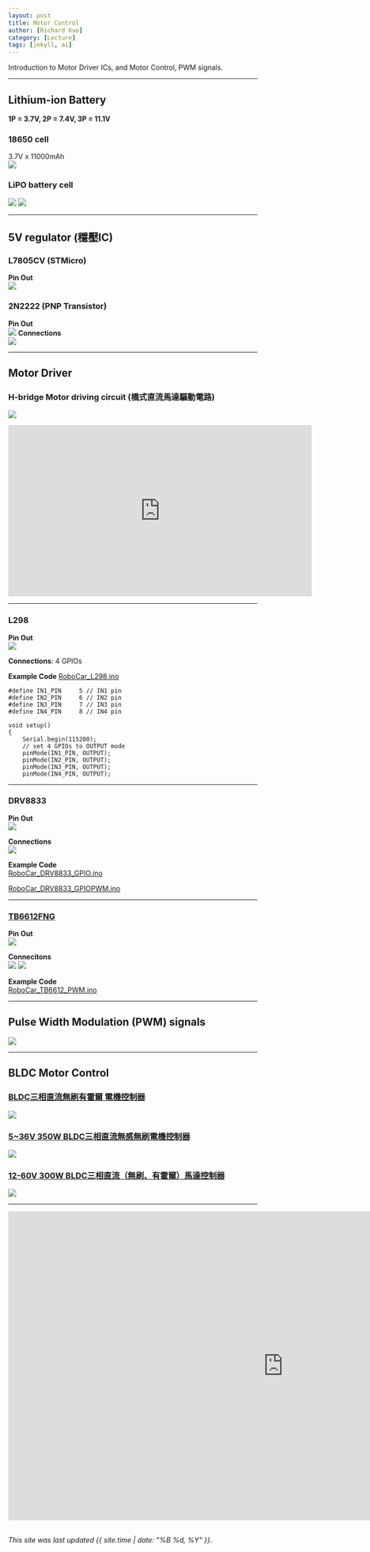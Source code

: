 ```yaml
---
layout: post
title: Motor Control 
author: [Richard Kuo]
category: [Lecture]
tags: [jekyll, ai]
---
```


Introduction to Motor Driver ICs, and Motor Control, PWM signals.

---
## Lithium-ion Battery
**1P = 3.7V, 2P = 7.4V, 3P = 11.1V** <br>

### 18650 cell
3.7V x 11000mAh<br>
![](https://encrypted-tbn0.gstatic.com/images?q=tbn:ANd9GcT7DtHjhAJtyeQuSswh852Sccrlg0V6jWecMg&s)

### LiPO battery cell
![](https://www.ufinebattery.com/images/upload/blog-lipo-battery-cell.webp)
![](https://i0.wp.com/dronebotworkshop.com/wp-content/uploads/2022/02/lipo-batteries.jpg)

---
## 5V regulator (穩壓IC)

### L7805CV (STMicro)
**Pin Out**<br>
![](https://components101.com/sites/default/files/component_pin/7805-Voltage-Regulator-Pinout.png)

### 2N2222 (PNP Transistor)
**Pin Out** <br>
![](https://www.componentsinfo.com/wp-content/uploads/2018/12/2n2222-transistor-pinout-equivalent.gif)
**Connections** <br>
![](https://www.diyengineers.com/wp-content/uploads/2020/12/Featured_Img.png)

---
## Motor Driver

### H-bridge Motor driving circuit (橋式直流馬達驅動電路)
![](https://qph.cf2.quoracdn.net/main-qimg-8037a6e7ae95016e9fa3cc8e8bdcdb46-pjlq)

<iframe width="614" height="346" src="https://www.youtube.com/embed/wgIVZ--Jew4" title="Interfacing DC Motors with 8051" frameborder="0" allow="accelerometer; autoplay; clipboard-write; encrypted-media; gyroscope; picture-in-picture; web-share" referrerpolicy="strict-origin-when-cross-origin" allowfullscreen></iframe>

---
### L298
**Pin Out** <br>
![](https://www.researchgate.net/publication/350053379/figure/fig3/AS:1083535511302150@1635346405547/4-motor-drive-L298-dual-H-Bridge-IC.ppm)

**Connections**: 4 GPIOs<br>

**Example Code** [RoboCar_L298.ino](https://github.com/rkuo2000/Arduino/blob/master/examples/AMB82-MINI/RoboCar_L298)<br>
```
#define IN1_PIN     5 // IN1 pin 
#define IN2_PIN     6 // IN2 pin 
#define IN3_PIN     7 // IN3 pin 
#define IN4_PIN     8 // IN4 pin 

void setup()
{
    Serial.begin(115200);
    // set 4 GPIOs to OUTPUT mode
    pinMode(IN1_PIN, OUTPUT);
    pinMode(IN2_PIN, OUTPUT);
    pinMode(IN3_PIN, OUTPUT);
    pinMode(IN4_PIN, OUTPUT);
```

---
### DRV8833
**Pin Out** <br>
![](https://simple-circuit.com/wp-content/uploads/2023/04/drv8833-module-driver.webp)

**Connections** <br>
![](https://lastminuteengineers.com/wp-content/uploads/arduino/Wiring-DRV8833-Motor-Driver-Module-to-Arduino.png)

**Example Code** <br>
[RoboCar_DRV8833_GPIO.ino](https://github.com/rkuo2000/Arduino/blob/master/examples/AMB82-MINI/RoboCar_DRV8833_GPIO)<br>

[RoboCar_DRV8833_GPIOPWM.ino](https://github.com/rkuo2000/Arduino/blob/master/examples/AMB82-MINI/RoboCar_DRV8833_GPIOPWM)<br>

---
### [TB6612FNG](https://dronebotworkshop.com/tb6612fng-h-bridge/)
**Pin Out**<br>
![](https://content.instructables.com/FCN/O9VG/JHATTMWR/FCNO9VGJHATTMWR.png?auto=webp&fit=bounds&frame=1&width=512)

**Connecitons**<br>
![](https://a.pololu-files.com/picture/0J12386.1200.png?9d691fb1f78beb48f47e618655d5905a)
![](https://i0.wp.com/dronebotworkshop.com/wp-content/uploads/2019/12/TB6612FNG-Arduino-Hookup.jpeg?w=768&ssl=1)

**Example Code**<br>
[RoboCar_TB6612_PWM.ino](https://github.com/rkuo2000/Arduino/blob/master/examples/AMB82-MINI/RoboCar_TB6612_PWM)<br>

---
## Pulse Width Modulation (PWM) signals
![](https://i0.wp.com/dronebotworkshop.com/wp-content/uploads/2017/02/PWM-Diagram-1-e1504972178711.jpg)

---
## BLDC Motor Control

### [BLDC三相直流無刷有霍爾 電機控制器](https://www.ruten.com.tw/item/show?22418465348108)
![](https://a.rimg.com.tw/c1/0f4/1c6/mcm090/6/0c/22418465348108_774.jpg)

### [5~36V 350W BLDC三相直流無感無刷電機控制器 ](https://www.ruten.com.tw/item/show?21729733858230)
![](https://gcs.rimg.com.tw/g2/e/e3/b6/21729733858230_245.jpg)

### [12-60V 300W BLDC三相直流（無刷、有霍爾）馬達控制器](https://www.ruten.com.tw/item/show?22009311965592)
![](https://gcs.rimg.com.tw/g2/9/51/98/22009311965592_214.jpg)

---

<iframe width="1111" height="625" src="https://www.youtube.com/embed/gK_iLqVLAn4" title="Simple BLDC motor controller ESC circuit" frameborder="0" allow="accelerometer; autoplay; clipboard-write; encrypted-media; gyroscope; picture-in-picture; web-share" referrerpolicy="strict-origin-when-cross-origin" allowfullscreen></iframe>

<br>
<br>

*This site was last updated {{ site.time | date: "%B %d, %Y" }}.*

